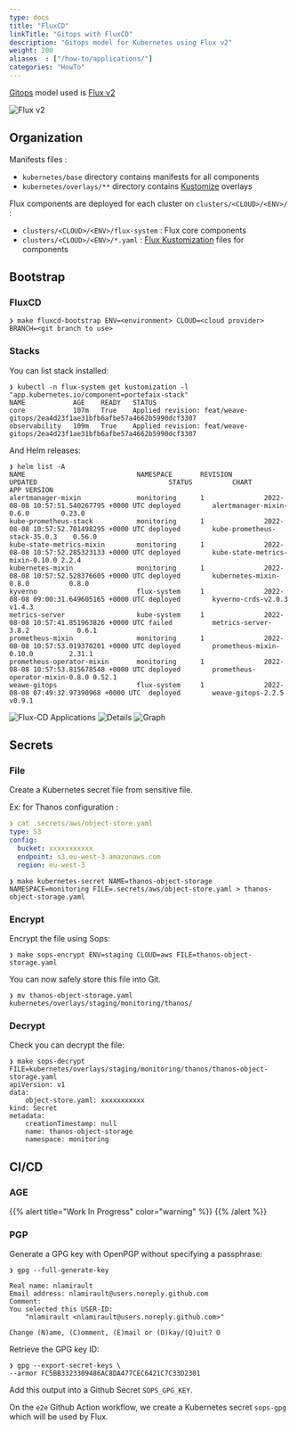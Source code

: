 ```yaml
---
type: docs
title: "FluxCD"
linkTitle: "Gitops with FluxCD"
description: "Gitops model for Kubernetes using Flux v2"
weight: 200
aliases  : ["/how-to/applications/"]
categories: "HowTo"
---
```


[Gitops](https://www.gitops.tech/) model used is [Flux v2](https://toolkit.fluxcd.io/)

<img src="/img/flux/gitops-toolkit.png"
 alt="Flux v2"
 class="mt-3 mb-3 border border-info rounded">

## Organization

Manifests files :

* `kubernetes/base` directory contains manifests for all components
* `kubernetes/overlays/**` directory contains [Kustomize](https://kustomize.io/) overlays

Flux components are deployed for each cluster on `clusters/<CLOUD>/<ENV>/` :

* `clusters/<CLOUD>/<ENV>/flux-system` : Flux core components
* `clusters/<CLOUD>/<ENV>/*.yaml` : [Flux Kustomization](https://toolkit.fluxcd.io/components/kustomize/kustomization/) files for components

## Bootstrap

### FluxCD

```shell
❯ make fluxcd-bootstrap ENV=<environment> CLOUD=<cloud provider> BRANCH=<git branch to use>
```

### Stacks

You can list stack installed:

```shell
❯ kubectl -n flux-system get kustomization -l "app.kubernetes.io/component=portefaix-stack"
NAME            AGE    READY   STATUS
core            107m   True    Applied revision: feat/weave-gitops/2ea4d23f1ae31bfb6afbe57a4662b5990dcf3307
observability   109m   True    Applied revision: feat/weave-gitops/2ea4d23f1ae31bfb6afbe57a4662b5990dcf3307
```

And Helm releases:

```shell
❯ helm list -A
NAME                            NAMESPACE       REVISION        UPDATED                                 STATUS          CHART                           APP VERSION
alertmanager-mixin              monitoring      1               2022-08-08 10:57:51.540267795 +0000 UTC deployed        alertmanager-mixin-0.6.0        0.23.0
kube-prometheus-stack           monitoring      1               2022-08-08 10:57:52.701498295 +0000 UTC deployed        kube-prometheus-stack-35.0.3    0.56.0
kube-state-metrics-mixin        monitoring      1               2022-08-08 10:57:52.285323133 +0000 UTC deployed        kube-state-metrics-mixin-0.10.0 2.2.4
kubernetes-mixin                monitoring      1               2022-08-08 10:57:52.528376605 +0000 UTC deployed        kubernetes-mixin-0.8.0          0.8.0
kyverno                         flux-system     1               2022-08-08 09:00:31.649605165 +0000 UTC deployed        kyverno-crds-v2.0.3             v1.4.3
metrics-server                  kube-system     1               2022-08-08 10:57:41.851963826 +0000 UTC failed          metrics-server-3.8.2            0.6.1
prometheus-mixin                monitoring      1               2022-08-08 10:57:53.019370201 +0000 UTC deployed        prometheus-mixin-0.10.0         2.31.1
prometheus-operator-mixin       monitoring      1               2022-08-08 10:57:53.815678548 +0000 UTC deployed        prometheus-operator-mixin-0.8.0 0.52.1
weawe-gitops                    flux-system     1               2022-08-08 07:49:32.97390968 +0000 UTC  deployed        weave-gitops-2.2.5              v0.9.1
```

<img src="/img/flux/fluxcd-applications.png" alt="Flux-CD Applications" class="mt-3 mb-3 border border-info rounded">

<img src="/img/flux/fluxcd-kustomization-details.png" alt="Details" class="mt-3 mb-3 border border-info rounded">

<img src="/img/flux/fluxcd-kustomization-graph.png" alt="Graph" class="mt-3 mb-3 border border-info rounded">


## Secrets

### File

Create a Kubernetes secret file from sensitive file.

Ex: for Thanos configuration :

```yaml
❯ cat .secrets/aws/object-store.yaml
type: S3
config:
  bucket: xxxxxxxxxxx
  endpoint: s3.eu-west-3.amazonaws.com
  region: eu-west-3
```

```shell
❯ make kubernetes-secret NAME=thanos-object-storage NAMESPACE=monitoring FILE=.secrets/aws/object-store.yaml > thanos-object-storage.yaml
```

### Encrypt

Encrypt the file using Sops:

```shell
❯ make sops-encrypt ENV=staging CLOUD=aws FILE=thanos-object-storage.yaml
```

You can now safely store this file into Git.

```shell
❯ mv thanos-object-storage.yaml kubernetes/overlays/staging/monitoring/thanos/
```

### Decrypt

Check you can decrypt the file:

```shell
❯ make sops-decrypt FILE=kubernetes/overlays/staging/monitoring/thanos/thanos-object-storage.yaml
apiVersion: v1
data:
    object-store.yaml: xxxxxxxxxxx
kind: Secret
metadata:
    creationTimestamp: null
    name: thanos-object-storage
    namespace: monitoring
```

## CI/CD

### AGE

{{% alert title="Work In Progress" color="warning" %}}
{{% /alert %}}

### PGP

Generate a GPG key with OpenPGP without specifying a passphrase:

```shell
❯ gpg --full-generate-key

Real name: nlamirault
Email address: nlamirault@users.noreply.github.com
Comment:
You selected this USER-ID:
    "nlamirault <nlamirault@users.noreply.github.com>"

Change (N)ame, (C)omment, (E)mail or (O)kay/(Q)uit? O
```

Retrieve the GPG key ID:

```shell
❯ gpg --export-secret-keys \
--armor FC5BB3323309486AC8DA477CEC6421C7C33D2301
```

Add this output into a Github Secret `SOPS_GPG_KEY`.

On the `e2e` Github Action workflow, we create a Kubernetes secret `sops-gpg`
which will be used by Flux.
